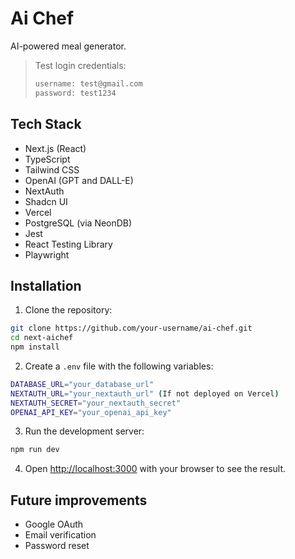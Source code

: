 # Ai Chef

AI-powered meal generator.

> Test login credentials:
>
> ```bash
> username: test@gmail.com
> password: test1234
> ```

## Tech Stack

- Next.js (React)
- TypeScript
- Tailwind CSS
- OpenAI (GPT and DALL-E)
- NextAuth
- Shadcn UI
- Vercel
- PostgreSQL (via NeonDB)
- Jest
- React Testing Library
- Playwright

## Installation

1. Clone the repository:

```bash
git clone https://github.com/your-username/ai-chef.git
cd next-aichef
npm install
```

2. Create a `.env` file with the following variables:

```bash
DATABASE_URL="your_database_url"
NEXTAUTH_URL="your_nextauth_url" (If not deployed on Vercel)
NEXTAUTH_SECRET="your_nextauth_secret"
OPENAI_API_KEY="your_openai_api_key"
```

3. Run the development server:

```bash
npm run dev
```

4. Open [http://localhost:3000](http://localhost:3000) with your browser to see the result.

## Future improvements

- Google OAuth
- Email verification
- Password reset
